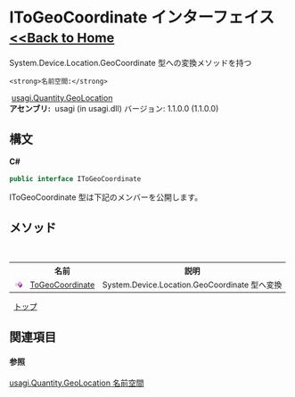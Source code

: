 # IToGeoCoordinate インターフェイス<small>[<<Back to Home](https://github.com/usagi/usagi.cs/blob/master/Help/Home.md)</small> 

System.Device.Location.GeoCoordinate 型への変換メソッドを持つ


    <strong>名前空間:</strong>
&nbsp;<a href="N_usagi_Quantity_GeoLocation.md">usagi.Quantity.GeoLocation</a><br /><strong>アセンブリ:</strong>
&nbsp;usagi (in usagi.dll) バージョン: 1.1.0.0 (1.1.0.0)

## 構文

**C#**<br />
``` C#
public interface IToGeoCoordinate
```

IToGeoCoordinate 型は下記のメンバーを公開します。


## メソッド
&nbsp;<table><tr><th></th><th>名前</th><th>説明</th></tr><tr><td>![Public メソッド](media/pubmethod.gif "Public メソッド")</td><td><a href="M_usagi_Quantity_GeoLocation_IToGeoCoordinate_ToGeoCoordinate.md">ToGeoCoordinate</a></td><td>
System.Device.Location.GeoCoordinate 型へ変換</td></tr></table>&nbsp;
<a href="#itogeocoordinate-インターフェイス">トップ</a>

## 関連項目


#### 参照
<a href="N_usagi_Quantity_GeoLocation.md">usagi.Quantity.GeoLocation 名前空間</a><br />